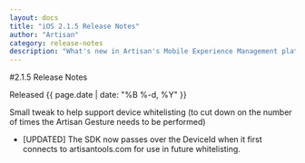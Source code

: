 ```yaml
---
layout: docs
title: "iOS 2.1.5 Release Notes"
author: "Artisan"
category: release-notes
description: "What's new in Artisan's Mobile Experience Management platform."
---
```

#2.1.5 Release Notes

Released {{ page.date | date: "%B %-d, %Y" }}

Small tweak to help support device whitelisting (to cut down on the number of times the Artisan Gesture needs to be performed)

* [UPDATED] The SDK now passes over the DeviceId when it first connects to artisantools.com for use in future whitelisting.